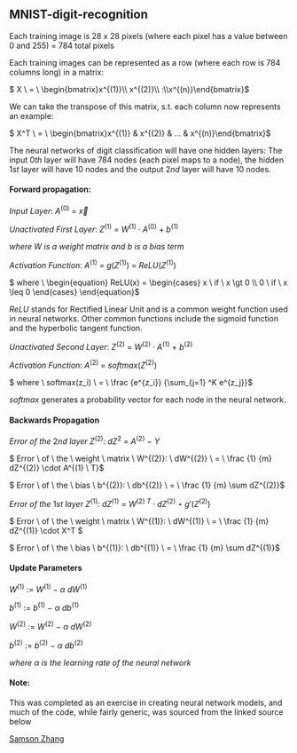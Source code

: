 ## MNIST-digit-recognition

Each training image is 28 x 28 pixels (where each pixel has a value between 0 and 255) = 784 total pixels

Each training images can be represented as a row (where each row is 784 columns long) in a matrix: 

$` X \ = \ \begin{bmatrix}x^{(1)}\\ x^{(2)}\\ :\\x^{(n)}\end{bmatrix}`$

We can take the transpose of this matrix, s.t. each column now represents an example: 

$` X^T \ = \ \begin{bmatrix}x^{(1)} & x^{(2)} & ... & x^{(n)}\end{bmatrix}`$

The neural networks of digit classification will have one hidden layers: The input $0th$ layer will have 784 nodes (each pixel maps to a node), the hidden $`1st`$ layer will have 10 nodes and the output $`2nd`$ layer will have 10 nodes.

#### Forward propagation: 
$`Input \ Layer: \ A^{(0)} \ = \ \overrightarrow{x}`$ 

$` Unactivated \ First \ Layer: \ Z^{(1)} \ = \ W^{(1)} \cdot A^{(0)} \ + \ b^{(1)}`$ 

$` where \ W \ is \ a \ weight \ matrix \ and \ b \ is \ a \ bias \ term`$

$` Activation \ Function: \ A^{(1)} \ = \ g(Z^{(1)}) \ = \ ReLU(Z^{(1)}) `$

$` where \ \begin{equation} ReLU(x) = \begin{cases} x \ if \ x \gt 0 \\ 0 \ if \ x \leq 0 \end{cases} \end{equation}`$

$`ReLU`$ stands for Rectified Linear Unit and is a common weight function used in neural networks. Other common functions include the sigmoid function and the hyperbolic tangent function.

$` Unactivated \ Second \ Layer: \ Z^{(2)} \ = \ W^{(2)} \cdot A^{(1)} \ + \ b^{(2)}`$

$`Activation \ Function: \ A^{(2)} \ = \ softmax(Z^{(2)})`$

$` where \ softmax(z_i) \ = \ \frac {e^{z_i}} {\sum_{j=1} ^K e^{z_j}}`$

$softmax$ generates a probability vector for each node in the neural network.

#### Backwards Propagation

$` Error \ of \ the \ 2nd \ layer \ Z^{(2)}: \ dZ^{2} \ = \ A^{(2)} \ - \ Y`$

$` Error \ of \ the \ weight \ matrix \ W^{(2)}: \ dW^{(2)} \ = \ \frac {1} {m} dZ^{(2)} \cdot A^{(1) \ T}`$

$` Error \ of \ the \ bias \ b^{(2)}: \ db^{(2)} \ = \ \frac {1} {m} \sum dZ^{(2)}`$

$` Error \ of \ the \ 1st \ layer \ Z^{(1)}: \ dZ^{(1)} \ = \ W^{(2) \ T} \cdot dZ^{(2)} \ \star \ g'(Z^{(2)})`$

$` Error \ of \ the \ weight \ matrix \ W^{(1)}: \ dW^{(1)} \ = \ \frac {1} {m} dZ^{(1)} \cdot X^T `$

$` Error \ of \ the \ bias \ b^{(1)}: \ db^{(1)} \ = \ \frac {1} {m} \sum dZ^{(1)}`$

#### Update Parameters

$` W^{(1)} \ := \ W^{(1)} - \alpha  \ dW^{(1)}`$

$` b^{(1)} \ := \ b^{(1)} \ - \ \alpha \ db^{(1)}`$

$` W^{(2)} \ := \ W^{(2)} \ - \ \alpha \ dW^{(2)}`$

$` b^{(2)} \ := \ b^{(2)} \ - \ \alpha \ db^{(2)}`$

$` where \ \alpha \ is \ the \ learning \ rate \ of \ the \ neural \ network`$

#### Note:
  This was completed as an exercise in creating neural network models, and much of the code, while fairly generic, was sourced from the linked source below 

[Samson Zhang](https://www.youtube.com/watch?v=w8yWXqWQYmU&list=WL&index=24)
